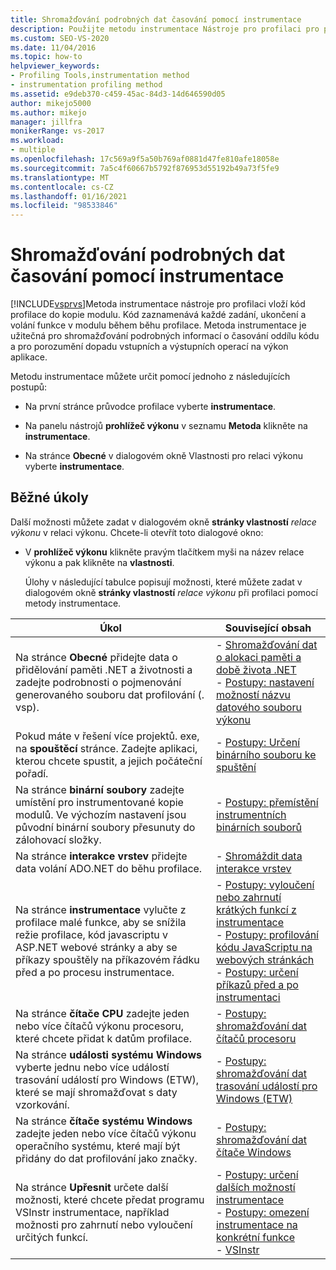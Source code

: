 ```yaml
---
title: Shromažďování podrobných dat časování pomocí instrumentace
description: Použijte metodu instrumentace Nástroje pro profilaci pro podrobné informace o časování oddílu kódu a pochopení dopadu vstupně-výstupních operací.
ms.custom: SEO-VS-2020
ms.date: 11/04/2016
ms.topic: how-to
helpviewer_keywords:
- Profiling Tools,instrumentation method
- instrumentation profiling method
ms.assetid: e9deb370-c459-45ac-84d3-14d646590d05
author: mikejo5000
ms.author: mikejo
manager: jillfra
monikerRange: vs-2017
ms.workload:
- multiple
ms.openlocfilehash: 17c569a9f5a50b769af0881d47fe810afe18058e
ms.sourcegitcommit: 7a5c4f60667b5792f876953d55192b49a73f5fe9
ms.translationtype: MT
ms.contentlocale: cs-CZ
ms.lasthandoff: 01/16/2021
ms.locfileid: "98533846"
---
```

# <a name="collect-detailed-timing-data-by-using-instrumentation"></a>Shromažďování podrobných dat časování pomocí instrumentace
[!INCLUDE[vsprvs](../code-quality/includes/vsprvs_md.md)]Metoda instrumentace nástroje pro profilaci vloží kód profilace do kopie modulu. Kód zaznamenává každé zadání, ukončení a volání funkce v modulu během běhu profilace. Metoda instrumentace je užitečná pro shromažďování podrobných informací o časování oddílu kódu a pro porozumění dopadu vstupních a výstupních operací na výkon aplikace.

 Metodu instrumentace můžete určit pomocí jednoho z následujících postupů:

- Na první stránce průvodce profilace vyberte **instrumentace**.

- Na panelu nástrojů **prohlížeč výkonu** v seznamu **Metoda** klikněte na **instrumentace**.

- Na stránce **Obecné** v dialogovém okně Vlastnosti pro relaci výkonu vyberte **instrumentace**.

## <a name="common-tasks"></a>Běžné úkoly
 Další možnosti můžete zadat v dialogovém okně **stránky vlastností** _relace výkonu_ v relaci výkonu. Chcete-li otevřít toto dialogové okno:

- V **prohlížeč výkonu** klikněte pravým tlačítkem myši na název relace výkonu a pak klikněte na **vlastnosti**.

  Úlohy v následující tabulce popisují možnosti, které můžete zadat v dialogovém okně **stránky vlastností** _relace výkonu_ při profilaci pomocí metody instrumentace.

|Úkol|Související obsah|
|----------|---------------------|
|Na stránce **Obecné** přidejte data o přidělování paměti .NET a životnosti a zadejte podrobnosti o pojmenování generovaného souboru dat profilování (. vsp).|-   [Shromažďování dat o alokaci paměti a době života .NET](../profiling/collecting-dotnet-memory-allocation-and-lifetime-data.md)<br />-   [Postupy: nastavení možností názvu datového souboru výkonu](../profiling/how-to-set-performance-data-file-name-options.md)|
|Pokud máte v řešení více projektů. exe, na **spouštěcí** stránce. Zadejte aplikaci, kterou chcete spustit, a jejich počáteční pořadí.|-   [Postupy: Určení binárního souboru ke spuštění](../profiling/how-to-specify-the-binary-to-start.md)|
|Na stránce **binární soubory** zadejte umístění pro instrumentované kopie modulů. Ve výchozím nastavení jsou původní binární soubory přesunuty do zálohovací složky.|-   [Postupy: přemístění instrumentních binárních souborů](../profiling/how-to-relocate-instrumented-binaries.md)|
|Na stránce **interakce vrstev** přidejte data volání ADO.NET do běhu profilace.|-   [Shromáždit data interakce vrstev](../profiling/collecting-tier-interaction-data.md)|
|Na stránce **instrumentace** vylučte z profilace malé funkce, aby se snížila režie profilace, kód javascriptu v ASP.NET webové stránky a aby se příkazy spouštěly na příkazovém řádku před a po procesu instrumentace.|-   [Postupy: vyloučení nebo zahrnutí krátkých funkcí z instrumentace](../profiling/how-to-exclude-or-include-short-functions-from-instrumentation.md)<br />-   [Postupy: profilování kódu JavaScriptu na webových stránkách](../profiling/how-to-profile-javascript-code-in-web-pages.md)<br />-   [Postupy: určení příkazů před a po instrumentaci](../profiling/how-to-specify-pre-and-post-instrument-commands.md)|
|Na stránce **čítače CPU** zadejte jeden nebo více čítačů výkonu procesoru, které chcete přidat k datům profilace.|-   [Postupy: shromažďování dat čítačů procesoru](../profiling/how-to-collect-cpu-counter-data.md)|
|Na stránce **události systému Windows** vyberte jednu nebo více událostí trasování událostí pro Windows (ETW), které se mají shromažďovat s daty vzorkování.|-   [Postupy: shromažďování dat trasování událostí pro Windows (ETW)](../profiling/how-to-collect-event-tracing-for-windows-etw-data.md)|
|Na stránce **čítače systému Windows** zadejte jeden nebo více čítačů výkonu operačního systému, které mají být přidány do dat profilování jako značky.|-   [Postupy: shromažďování dat čítače Windows](../profiling/how-to-collect-windows-counter-data.md)|
|Na stránce **Upřesnit** určete další možnosti, které chcete předat programu VSInstr instrumentace, například možnosti pro zahrnutí nebo vyloučení určitých funkcí.|-   [Postupy: určení dalších možností instrumentace](../profiling/how-to-specify-additional-instrumentation-options.md)<br />-   [Postupy: omezení instrumentace na konkrétní funkce](../profiling/how-to-limit-instrumentation-to-specific-functions.md)<br />-   [VSInstr](../profiling/vsinstr.md)|
